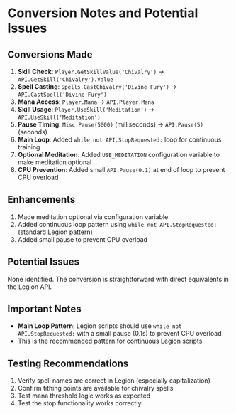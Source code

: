 # Conversion Notes and Potential Issues

## Conversions Made
1. **Skill Check**: `Player.GetSkillValue('Chivalry')` → `API.GetSkill('Chivalry').Value`
2. **Spell Casting**: `Spells.CastChivalry('Divine Fury')` → `API.CastSpell('Divine Fury')`
3. **Mana Access**: `Player.Mana` → `API.Player.Mana`
4. **Skill Usage**: `Player.UseSkill('Meditation')` → `API.UseSkill('Meditation')`
5. **Pause Timing**: `Misc.Pause(5000)` (milliseconds) → `API.Pause(5)` (seconds)
6. **Main Loop**: Added `while not API.StopRequested:` loop for continuous training
7. **Optional Meditation**: Added `USE_MEDITATION` configuration variable to make meditation optional
8. **CPU Prevention**: Added small `API.Pause(0.1)` at end of loop to prevent CPU overload

## Enhancements
1. Made meditation optional via configuration variable
2. Added continuous loop pattern using `while not API.StopRequested:` (standard Legion pattern)
3. Added small pause to prevent CPU overload

## Potential Issues
None identified. The conversion is straightforward with direct equivalents in the Legion API.

## Important Notes
- **Main Loop Pattern**: Legion scripts should use `while not API.StopRequested:` with a small pause (0.1s) to prevent CPU overload
- This is the recommended pattern for continuous Legion scripts

## Testing Recommendations
1. Verify spell names are correct in Legion (especially capitalization)
2. Confirm tithing points are available for chivalry spells
3. Test mana threshold logic works as expected
4. Test the stop functionality works correctly
